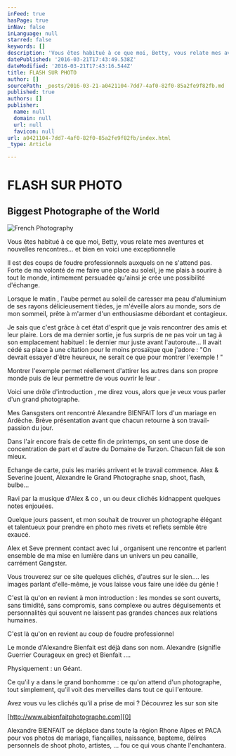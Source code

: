 ```yaml
---
inFeed: true
hasPage: true
inNav: false
inLanguage: null
starred: false
keywords: []
description: 'Vous êtes habitué à ce que moi, Betty, vous relate mes aventures et nouvelles rencontres… et bien en voici une exceptionnelle'
datePublished: '2016-03-21T17:43:49.538Z'
dateModified: '2016-03-21T17:43:16.544Z'
title: FLASH SUR PHOTO
author: []
sourcePath: _posts/2016-03-21-a0421104-7dd7-4af0-82f0-85a2fe9f82fb.md
published: true
authors: []
publisher:
  name: null
  domain: null
  url: null
  favicon: null
url: a0421104-7dd7-4af0-82f0-85a2fe9f82fb/index.html
_type: Article

---
```

# FLASH SUR PHOTO

## Biggest Photographe of the World
![French Photography](https://the-grid-user-content.s3-us-west-2.amazonaws.com/52cc5ef8-6aed-485a-98e2-9c77d38e21bd.jpg)

Vous êtes habitué à ce que moi, Betty, vous relate mes aventures et nouvelles rencontres... et bien en voici une exceptionnelle

Il est des coups de foudre professionnels auxquels on ne s'attend pas. Forte de ma volonté de me faire une place au soleil, je me plais à sourire à tout le monde, intimement persuadée qu'ainsi je crée une possibilité d'échange.

Lorsque le matin , l'aube  permet au soleil de caresser ma peau d'aluminium de ses rayons délicieusement tièdes, je m'éveille alors au monde, sors de mon sommeil, prête à m'armer d'un enthousiasme débordant et contagieux. 

Je sais que c'est grâce à cet état d'esprit que je vais rencontrer des amis et leur plaire. Lors de ma dernier sortie, je fus surpris de ne pas voir un tag à son emplacement habituel : le dernier mur juste avant l'autoroute... Il avait cédé sa place à une citation pour le moins prosaïque que j'adore : "On devrait essayer d'être heureux, ne serait ce que pour montrer l'exemple ! " 

Montrer l'exemple permet réellement d'attirer les autres dans son propre monde puis de leur permettre de vous ouvrir  le leur .

Voici une drôle d'introduction , me direz vous, alors que je veux vous parler d'un grand photographe.

Mes Gansgsters ont rencontré Alexandre BIENFAIT lors d'un mariage en Ardèche. Brève présentation avant que chacun retourne à son travail-passion du jour. 

Dans l'air encore frais de cette fin de printemps, on sent une dose de concentration de part et d'autre du Domaine de Turzon. Chacun fait de son mieux.

Echange de carte, puis les mariés arrivent et le travail commence. Alex & Severine jouent, Alexandre le Grand Photographe snap, shoot, flash, bulbe...

Ravi par la musique d'Alex & co , un ou deux clichés kidnappent quelques notes enjouées.

Quelque jours passent, et mon souhait de trouver un photographe élégant et talentueux pour prendre en photo mes rivets et reflets semble être exaucé.

Alex et Seve prennent contact avec lui , organisent une rencontre et parlent ensemble de ma mise en lumière dans un univers un peu canaille, carrément Gangster.

Vous trouverez sur ce site quelques clichés, d'autres sur le sien.... les images parlant d'elle-même, je vous laisse vous faire une idée du génie !

C'est là qu'on en revient à mon introduction : les mondes se sont ouverts, sans timidité, sans compromis, sans complexe ou autres déguisements et personnalités qui souvent ne laissent pas grandes chances aux relations humaines.

C'est là qu'on en revient au coup de foudre professionnel

Le monde d'Alexandre Bienfait est déjà dans son nom. Alexandre (signifie Guerrier Courageux en grec) et Bienfait ....

Physiquement : un Géant.

Ce qu'il y a dans le grand bonhomme : ce qu'on attend d'un photographe, tout simplement,  qu'il voit des merveilles dans tout ce qui l'entoure.

Avez vous vu les clichés qu'il a prise de moi ? Découvrez les sur son site

[http://www.abienfaitphotographe.com][0]

Alexandre BIENFAIT se déplace dans toute la région Rhone Alpes et PACA pour vos photos de mariage, fiançailles, naissance, bapteme, délires personnels de shoot photo, artistes, ... fou ce qui vous chante l'enchantera.

[0]: http://www.abienfaitphotographe.com/